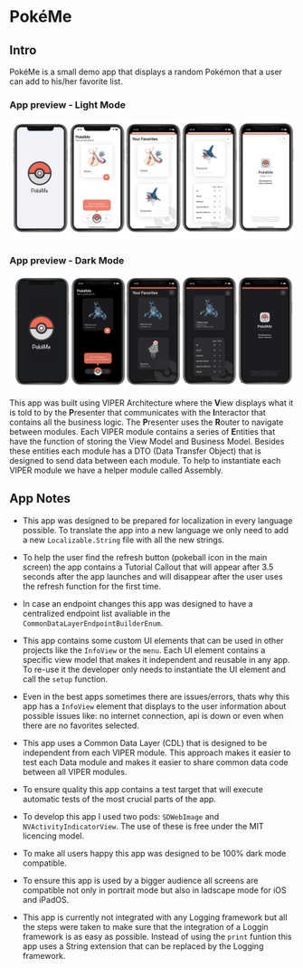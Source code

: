 # PokéMe

## Intro
PokéMe is a small demo app that displays a random Pokémon that a user can add to his/her favorite list.

### App preview - Light Mode 
![App](./documentationImages/6.png)

### App preview - Dark Mode 
![App](./documentationImages/7.png)


This app was built using VIPER Architecture where the **V**iew displays what it is told to by the **P**resenter that communicates with the **I**nteractor that contains all the business logic.
The **P**resenter uses the **R**outer to navigate between modules. 
Each VIPER module contains a series of **E**ntities that have the function of storing the View Model and  Business Model. Besides these entities each module has a DTO (Data Transfer Object) that is designed to send data between each module.
To help to instantiate each VIPER module we have a helper module called Assembly.

## App Notes 
- This app was designed to be prepared for localization in every language possible. To translate the app into a new language we only need to add a new `Localizable.String` file with all the new strings.

- To help the user find the refresh button (pokeball icon in the main screen) the app contains a Tutorial Callout that will appear after 3.5 seconds after the app launches and will disappear after the user uses the refresh function for the first time.

- In case an endpoint changes this app was designed to have a centralized endpoint list avaliable in the `CommonDataLayerEndpointBuilderEnum`.

- This app contains some custom UI elements that can be used in other projects like the `InfoView` or the `menu`. Each UI element contains a specific view model that makes it independent and reusable in any app. To re-use it the developer only needs to instantiate the UI element and call the `setup` function. 

- Even in the best apps sometimes there are issues/errors, thats why this app has a `InfoView` element that displays to the user information about possible issues like: no internet connection, api is down or even when there are no favorites selected.

- This app uses a Common Data Layer (CDL) that is designed to be independent from each VIPER module. This approach makes it easier to test each Data module and makes it easier to share common data code between all VIPER modules.

- To ensure quality this app contains a test target that will execute automatic tests of the most crucial parts of the app.

- To develop this app I used two pods: `SDWebImage` and `NVActivityIndicatorView`. The use of these is free under the MIT licencing model.

- To make all users happy this app was designed to be 100% dark mode compatible.

- To ensure this app is used by a bigger audience all screens are compatible not only in portrait mode but also in ladscape mode for iOS and iPadOS.

- This app is currently not integrated with any Logging framework but all the steps were taken to make sure that the integration of a Loggin framework is as easy as possible. Instead of using the `print` funtion this app uses a String extension that can be replaced by the Logging framework. 
